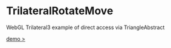 # TrilateralRotateMove
WebGL Trilateral3 example of direct access via TriangleAbstract

[demo > ](https://trilateralx.github.io/TrilateralRotateMove/)
